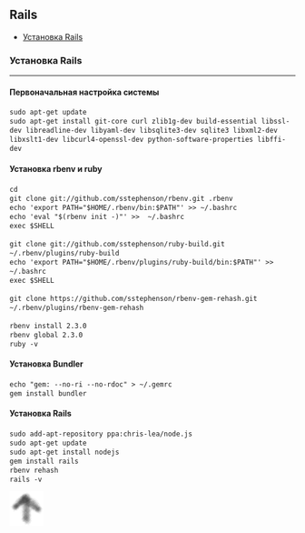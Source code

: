 ## Rails


* [Установка Rails](#установка-Rails)

### Установка Rails

---

#### Первоначальная настройка системы

```
sudo apt-get update
sudo apt-get install git-core curl zlib1g-dev build-essential libssl-dev libreadline-dev libyaml-dev libsqlite3-dev sqlite3 libxml2-dev libxslt1-dev libcurl4-openssl-dev python-software-properties libffi-dev
```
#### Установка rbenv и ruby
```
cd
git clone git://github.com/sstephenson/rbenv.git .rbenv
echo 'export PATH="$HOME/.rbenv/bin:$PATH"' >> ~/.bashrc
echo 'eval "$(rbenv init -)"' >>  ~/.bashrc
exec $SHELL

git clone git://github.com/sstephenson/ruby-build.git ~/.rbenv/plugins/ruby-build
echo 'export PATH="$HOME/.rbenv/plugins/ruby-build/bin:$PATH"' >> ~/.bashrc
exec $SHELL

git clone https://github.com/sstephenson/rbenv-gem-rehash.git ~/.rbenv/plugins/rbenv-gem-rehash

rbenv install 2.3.0
rbenv global 2.3.0
ruby -v
```
#### Установка Bundler

```
echo "gem: --no-ri --no-rdoc" > ~/.gemrc
gem install bundler
```
#### Установка Rails

```
sudo add-apt-repository ppa:chris-lea/node.js
sudo apt-get update
sudo apt-get install nodejs
gem install rails
rbenv rehash
rails -v
```

[![up](/image/up.png)](#rails)
